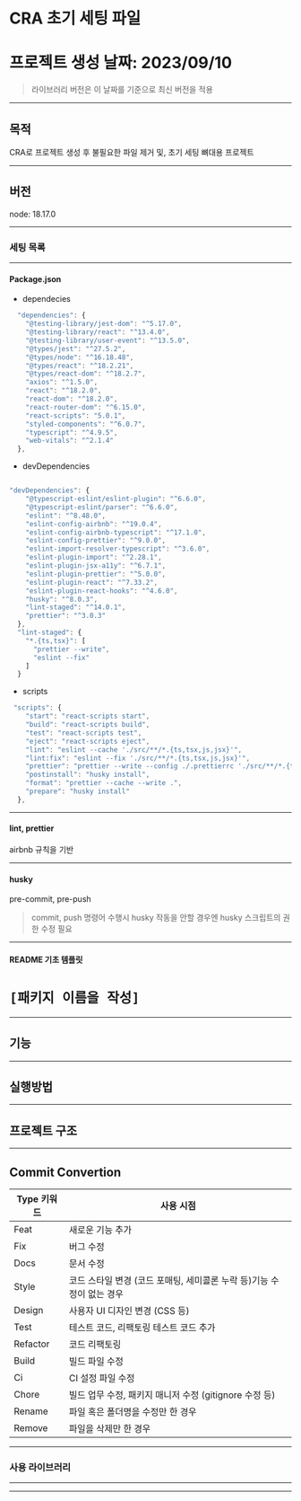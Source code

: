 # CRA 초기 세팅 파일 

# 프로젝트 생성 날짜: 2023/09/10

> 라이브러리 버전은 이 날짜를 기준으로 최신 버전을 적용

---

## 목적

CRA로 프로젝트 생성 후 불필요한 파일 제거 및, 초기 세팅 뼈대용 프로젝트

---

## 버전

node: 18.17.0

---

### 세팅 목록

---

#### Package.json

- dependecies

```javascript
  "dependencies": {
    "@testing-library/jest-dom": "^5.17.0",
    "@testing-library/react": "^13.4.0",
    "@testing-library/user-event": "^13.5.0",
    "@types/jest": "^27.5.2",
    "@types/node": "^16.18.48",
    "@types/react": "^18.2.21",
    "@types/react-dom": "^18.2.7",
    "axios": "^1.5.0",
    "react": "^18.2.0",
    "react-dom": "^18.2.0",
    "react-router-dom": "^6.15.0",
    "react-scripts": "5.0.1",
    "styled-components": "^6.0.7",
    "typescript": "^4.9.5",
    "web-vitals": "^2.1.4"
  },
```

- devDependencies

```javascript

"devDependencies": {
    "@typescript-eslint/eslint-plugin": "^6.6.0",
    "@typescript-eslint/parser": "^6.6.0",
    "eslint": "^8.48.0",
    "eslint-config-airbnb": "^19.0.4",
    "eslint-config-airbnb-typescript": "^17.1.0",
    "eslint-config-prettier": "^9.0.0",
    "eslint-import-resolver-typescript": "^3.6.0",
    "eslint-plugin-import": "^2.28.1",
    "eslint-plugin-jsx-a11y": "^6.7.1",
    "eslint-plugin-prettier": "^5.0.0",
    "eslint-plugin-react": "^7.33.2",
    "eslint-plugin-react-hooks": "^4.6.0",
    "husky": "^8.0.3",
    "lint-staged": "^14.0.1",
    "prettier": "^3.0.3"
  },
  "lint-staged": {
    "*.{ts,tsx}": [
      "prettier --write",
      "eslint --fix"
    ]
  }
```

- scripts

```javascript
 "scripts": {
    "start": "react-scripts start",
    "build": "react-scripts build",
    "test": "react-scripts test",
    "eject": "react-scripts eject",
    "lint": "eslint --cache './src/**/*.{ts,tsx,js,jsx}'",
    "lint:fix": "eslint --fix './src/**/*.{ts,tsx,js,jsx}'",
    "prettier": "prettier --write --config ./.prettierrc './src/**/*.{ts,tsx}'",
    "postinstall": "husky install",
    "format": "prettier --cache --write .",
    "prepare": "husky install"
  },
```

---
#### lint, prettier

airbnb 규칙을 기반

---
#### husky

pre-commit, pre-push

> commit, push 명령어 수행시 husky 작동을 안할 경우엔 husky 스크립트의 권한 수정 필요

---
#### README 기초 템플릿

# `[패키지 이름을 작성]`

---

## 기능

---

## 실행방법

---

## 프로젝트 구조

---

## Commit Convertion

| Type 키워드 | 사용 시점                                                             |
| ----------- | --------------------------------------------------------------------- |
| Feat        | 새로운 기능 추가                                                      |
| Fix         | 버그 수정                                                             |
| Docs        | 문서 수정                                                             |
| Style       | 코드 스타일 변경 (코드 포매팅, 세미콜론 누락 등)기능 수정이 없는 경우 |
| Design      | 사용자 UI 디자인 변경 (CSS 등)                                        |
| Test        | 테스트 코드, 리팩토링 테스트 코드 추가                                |
| Refactor    | 코드 리팩토링                                                         |
| Build       | 빌드 파일 수정                                                        |
| Ci          | CI 설정 파일 수정                                                     |
| Chore       | 빌드 업무 수정, 패키지 매니저 수정 (gitignore 수정 등)                |
| Rename      | 파일 혹은 폴더명을 수정만 한 경우                                     |
| Remove      | 파일을 삭제만 한 경우                                                 |

---

### 사용 라이브러리

---



---

